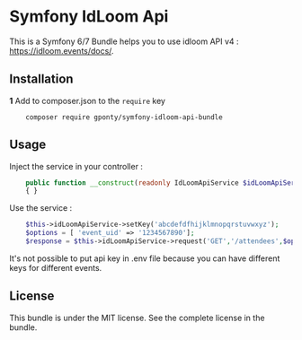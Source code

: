 # Symfony IdLoom Api

This is a Symfony 6/7 Bundle helps you to use idloom API v4 : https://idloom.events/docs/.

## Installation

**1** Add to composer.json to the `require` key

``` shell
    composer require gponty/symfony-idloom-api-bundle
```

## Usage

Inject the service in your controller :

``` php
    public function __construct(readonly IdLoomApiService $idLoomApiService)
    { }
```

Use the service :

``` php
    $this->idLoomApiService->setKey('abcdefdfhijklmnopqrstuvwxyz');
    $options = [ 'event_uid' => '1234567890'];
    $response = $this->idLoomApiService->request('GET','/attendees',$options);
```

It's not possible to put api key in .env file because you can have different keys for different events.

## License

This bundle is under the MIT license. See the complete license in the bundle.
